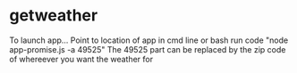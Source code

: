 # getweather

To launch app...
Point to location of app in cmd line or bash
run code "node app-promise.js -a 49525"
The 49525 part can be replaced by the zip code of whereever you want the weather for
